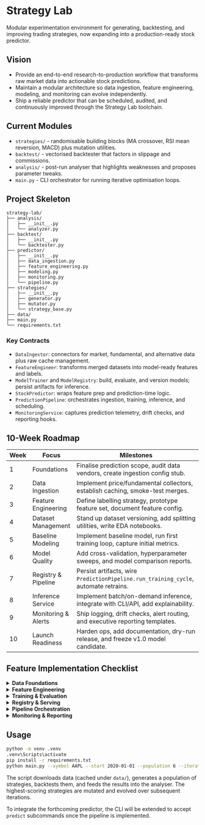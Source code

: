 # Strategy Lab

Modular experimentation environment for generating, backtesting, and improving trading strategies, now expanding into a production-ready stock predictor.

## Vision
- Provide an end-to-end research-to-production workflow that transforms raw market data into actionable stock predictions.
- Maintain a modular architecture so data ingestion, feature engineering, modeling, and monitoring can evolve independently.
- Ship a reliable predictor that can be scheduled, audited, and continuously improved through the Strategy Lab toolchain.

## Current Modules
- `strategies/` - randomisable building blocks (MA crossover, RSI mean reversion, MACD) plus mutation utilities.
- `backtest/` - vectorised backtester that factors in slippage and commissions.
- `analysis/` - post-run analyser that highlights weaknesses and proposes parameter tweaks.
- `main.py` - CLI orchestrator for running iterative optimisation loops.

## Project Skeleton
```text
strategy-lab/
├── analysis/
│   ├── __init__.py
│   └── analyzer.py
├── backtest/
│   ├── __init__.py
│   └── backtester.py
├── predictor/
│   ├── __init__.py
│   ├── data_ingestion.py
│   ├── feature_engineering.py
│   ├── modeling.py
│   ├── monitoring.py
│   └── pipeline.py
├── strategies/
│   ├── __init__.py
│   ├── generator.py
│   ├── mutator.py
│   └── strategy_base.py
├── data/
├── main.py
└── requirements.txt
```

### Key Contracts
- `DataIngestor`: connectors for market, fundamental, and alternative data plus raw cache management.
- `FeatureEngineer`: transforms merged datasets into model-ready features and labels.
- `ModelTrainer` and `ModelRegistry`: build, evaluate, and version models; persist artifacts for inference.
- `StockPredictor`: wraps feature prep and prediction-time logic.
- `PredictionPipeline`: orchestrates ingestion, training, inference, and scheduling.
- `MonitoringService`: captures prediction telemetry, drift checks, and reporting hooks.

## 10-Week Roadmap
| Week | Focus | Milestones |
| ---- | ----- | ---------- |
| 1 | Foundations | Finalise prediction scope, audit data vendors, create ingestion config stub. |
| 2 | Data Ingestion | Implement price/fundamental collectors, establish caching, smoke-test merges. |
| 3 | Feature Engineering | Define labelling strategy, prototype feature set, document feature config. |
| 4 | Dataset Management | Stand up dataset versioning, add splitting utilities, write EDA notebooks. |
| 5 | Baseline Modeling | Implement baseline model, run first training loop, capture initial metrics. |
| 6 | Model Quality | Add cross-validation, hyperparameter sweeps, and model comparison reports. |
| 7 | Registry & Pipeline | Persist artifacts, wire `PredictionPipeline.run_training_cycle`, automate retrains. |
| 8 | Inference Service | Implement batch/on-demand inference, integrate with CLI/API, add explainability. |
| 9 | Monitoring & Alerts | Ship logging, drift checks, alert routing, and executive reporting templates. |
| 10 | Launch Readiness | Harden ops, add documentation, dry-run release, and freeze v1.0 model candidate. |

## Feature Implementation Checklist
<details>
<summary><strong>Data Foundations</strong></summary>

- [ ] Implement `DataIngestor.fetch_price_history`
- [ ] Implement `DataIngestor.fetch_fundamental_snapshot`
- [ ] Implement `DataIngestor.fetch_alternative_signals`
- [ ] Implement `DataIngestor.merge_sources`
- [ ] Implement `DataIngestor.cache_dataset`

</details>

<details>
<summary><strong>Feature Engineering</strong></summary>

- [ ] Implement `FeatureEngineer.build_feature_matrix`
- [ ] Implement `FeatureEngineer.generate_targets`
- [ ] Implement `FeatureEngineer.select_features`
- [ ] Implement `FeatureEngineer.persist_features`

</details>

<details>
<summary><strong>Training & Evaluation</strong></summary>

- [ ] Implement `ModelTrainer.build_model`
- [ ] Implement `ModelTrainer.train`
- [ ] Implement `ModelTrainer.evaluate`
- [ ] Implement `ModelTrainer.save_artifacts`

</details>

<details>
<summary><strong>Registry & Serving</strong></summary>

- [ ] Implement `ModelRegistry.register`
- [ ] Implement `ModelRegistry.load`
- [ ] Implement `ModelRegistry.latest`
- [ ] Implement `StockPredictor.load_model`
- [ ] Implement `StockPredictor.predict`
- [ ] Implement `StockPredictor.explain`

</details>

<details>
<summary><strong>Pipeline Orchestration</strong></summary>

- [ ] Implement `PredictionPipeline.backfill_history`
- [ ] Implement `PredictionPipeline.run_training_cycle`
- [ ] Implement `PredictionPipeline.run_inference`
- [ ] Implement `PredictionPipeline.batch_inference`
- [ ] Implement `PredictionPipeline.evaluate_live_performance`
- [ ] Implement `PredictionPipeline.schedule_jobs`

</details>

<details>
<summary><strong>Monitoring & Reporting</strong></summary>

- [ ] Implement `MonitoringService.log_predictions`
- [ ] Implement `MonitoringService.detect_drift`
- [ ] Implement `MonitoringService.trigger_alerts`
- [ ] Implement `MonitoringService.compile_report`

</details>

## Usage
```bash
python -m venv .venv
.venv\Scripts\activate
pip install -r requirements.txt
python main.py --symbol AAPL --start 2020-01-01 --population 6 --iterations 3
```

The script downloads data (cached under `data/`), generates a population of strategies, backtests them, and feeds the results into the analyser. The highest-scoring strategies are mutated and evolved over subsequent iterations.

To integrate the forthcoming predictor, the CLI will be extended to accept `predict` subcommands once the pipeline is implemented.
